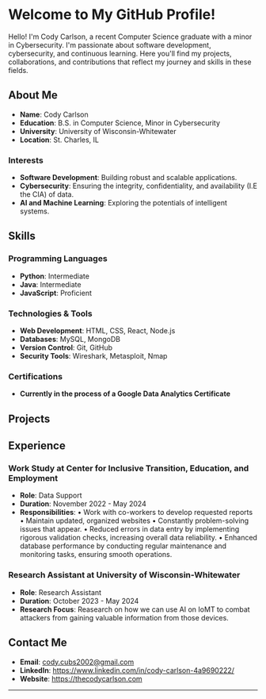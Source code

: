 # Welcome to My GitHub Profile!

Hello! I'm Cody Carlson, a recent Computer Science graduate with a minor in Cybersecurity. I'm passionate about software development, cybersecurity, and continuous learning. Here you'll find my projects, collaborations, and contributions that reflect my journey and skills in these fields.

## About Me

- **Name**: Cody Carlson
- **Education**: B.S. in Computer Science, Minor in Cybersecurity
- **University**: University of Wisconsin-Whitewater
- **Location**: St. Charles, IL

### Interests

- **Software Development**: Building robust and scalable applications.
- **Cybersecurity**: Ensuring the integrity, confidentiality, and availability (I.E the CIA) of data.
- **AI and Machine Learning**: Exploring the potentials of intelligent systems.

## Skills

### Programming Languages

- **Python**: Intermediate
- **Java**: Intermediate
- **JavaScript**: Proficient

### Technologies & Tools

- **Web Development**: HTML, CSS, React, Node.js
- **Databases**: MySQL, MongoDB
- **Version Control**: Git, GitHub
- **Security Tools**: Wireshark, Metasploit, Nmap

### Certifications

- **Currently in the process of a Google Data Analytics Certificate**

## Projects

## Experience

### Work Study at Center for Inclusive Transition, Education, and Employment

- **Role**: Data Support
- **Duration**: November 2022 - May 2024
- **Responsibilities**:
      •	Work with co-workers to develop requested reports
      •	Maintain updated, organized websites
      •	Constantly problem-solving issues that appear.
      •	Reduced errors in data entry by implementing rigorous validation checks, increasing overall data reliability.
      •	Enhanced database performance by conducting regular maintenance and monitoring tasks, ensuring smooth operations.


### Research Assistant at University of Wisconsin-Whitewater

- **Role**: Research Assistant
- **Duration**: October 2023 - May 2024
- **Research Focus**: Reasearch on how we can use AI on IoMT to combat attackers from gaining valuable information from those devices.

## Contact Me

- **Email**: cody.cubs2002@gmail.com
- **LinkedIn**: https://www.linkedin.com/in/cody-carlson-4a9690222/
- **Website**: https://thecodycarlson.com

---
